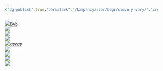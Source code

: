 ```yaml
---
{"dg-publish":true,"permalink":"/kampaniya/lor/bogi/simvoly-very/","created":"2025-01-11T03:30:27.387+03:00","updated":"2025-01-11T18:07:25.388+03:00"}
---
```



<div id="cards">
  <div class="card">
    <div class="card-content">
      <i class="card-icon fa-regular"></i>
      <a href="http://obsidian-seekers.ru/kampaniya/lor/bogi/zabytye/imijr/"><img     class=testimg  src="https://raw.githubusercontent.com/lazyfox24/digitalgarden/refs/heads/main/src/site/img/test/emir_sym1.png"/>Bvb</a>
    </div>
  </div>
    <div class="card">
    <div class="card-content">
      <a href="http://obsidian-seekers.ru/kampaniya/lor/bogi/zabytye/imijr/"><i class="card-icon"><img   class=testimg  src="https://raw.githubusercontent.com/lazyfox24/digitalgarden/refs/heads/main/src/site/img/test/beityr_sym1.png"/> </i> </a>
    </div>
  </div>
      <div class="card">
    <div class="card-content">
      <i class="card-icon fa-regular"></i><a href="http://obsidian-seekers.ru/kampaniya/lor/bogi/zabytye/imijr/"><img     class=testimg  src="https://raw.githubusercontent.com/lazyfox24/digitalgarden/refs/heads/main/src/site/img/test/beityr_sym1.png"/></a>
    </div>
  </div>
      <div class="card">
    <div class="card-content">
      <i class="card-icon fa-regular"></i><a href="http://obsidian-seekers.ru/kampaniya/lor/bogi/zabytye/imijr/"><img      class=testimg  src="https://raw.githubusercontent.com/lazyfox24/digitalgarden/refs/heads/main/src/site/img/test/beityr_sym1.png"/></a>
    </div>
  </div>
      <div class="card">
    <div class="card-content">
      <i class="card-icon fa-regular"><a href="http://obsidian-seekers.ru/kampaniya/lor/bogi/zabytye/imijr/"><img    class=testimg   src="https://raw.githubusercontent.com/lazyfox24/digitalgarden/refs/heads/main/src/site/img/test/beityr_sym1.png"/>ascas</a></i>
    </div>
  </div>
      <div class="card">
    <div class="card-content">
      <i class="card-icon fa-regular"><a href="http://obsidian-seekers.ru/kampaniya/lor/bogi/zabytye/imijr/"><img      class=testimg  src="https://raw.githubusercontent.com/lazyfox24/digitalgarden/refs/heads/main/src/site/img/test/beityr_sym1.png"/></a></i>
    </div>
  </div>
      <div class="card">
    <div class="card-content">
      <i class="card-icon fa-regular"><a href="http://obsidian-seekers.ru/kampaniya/lor/bogi/zabytye/imijr/"><img     class=testimg  src="https://raw.githubusercontent.com/lazyfox24/digitalgarden/refs/heads/main/src/site/img/test/beityr_sym1.png"/></a></i>
    </div>
  </div>
    <div class="card">
    <div class="card-content">
      <i class="card-icon fa-regular"><a href="http://obsidian-seekers.ru/kampaniya/lor/bogi/zabytye/imijr/"><img     class=testimg  src="https://raw.githubusercontent.com/lazyfox24/digitalgarden/refs/heads/main/src/site/img/test/emir_sym1.png"/></a></i>
    </div>
  </div>
      <div class="card">
    <div class="card-content">
      <i class="card-icon fa-regular"><a href="http://obsidian-seekers.ru/kampaniya/lor/bogi/zabytye/imijr/"><img     class=testimg  src="https://raw.githubusercontent.com/lazyfox24/digitalgarden/refs/heads/main/src/site/img/test/beityr_sym1.png"/></a></i>
    </div>
  </div>
</div>

